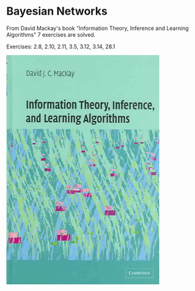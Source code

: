 # Bayesian Networks

From David Mackay's book "Information Theory, Inference and Learning Algorithms" 7 exercises are solved.

Exercises: 2.8, 2.10, 2.11, 3.5, 3.12, 3.14, 28.1


<img src="https://github.com/ElifHangul/MachineLearning/blob/master/Bayes/mackay.jpg" width=400 height=600>
